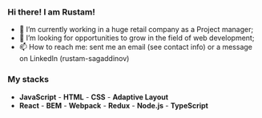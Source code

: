 ### Hi there! I am Rustam! 

- 🔭 I’m currently working in a huge retail company as a Project manager;
- 🤔 I’m looking for opportunities to grow in the field of web development;
- 📫 How to reach me: sent me an email (see contact info) or a message on LinkedIn (rustam-sagaddinov)

### My stacks
- **JavaScript** - **HTML** - **CSS** - **Adaptive Layout**
- **React** - **BEM** - **Webpack** - **Redux** - **Node.js** - **TypeScript**
